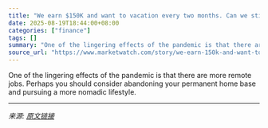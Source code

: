 ```yaml
---
title: "We earn $150K and want to vacation every two months. Can we still meet our savings goals, or are we living in fantasyland?"
date: 2025-08-19T18:44:00+08:00
categories: ["finance"]
tags: []
summary: "One of the lingering effects of the pandemic is that there are more remote jobs. Perhaps you should consider abandoning your permanent home base and pursuing a more nomadic lifestyle."
source_url: "https://www.marketwatch.com/story/we-earn-150k-and-want-to-vacation-every-two-months-can-we-still-meet-our-savings-goals-or-are-we-living-in-fantasyland-7e01aafc?mod=mw_rss_topstories"
---
```


One of the lingering effects of the pandemic is that there are more remote jobs. Perhaps you should consider abandoning your permanent home base and pursuing a more nomadic lifestyle.

---

*来源: [原文链接](https://www.marketwatch.com/story/we-earn-150k-and-want-to-vacation-every-two-months-can-we-still-meet-our-savings-goals-or-are-we-living-in-fantasyland-7e01aafc?mod=mw_rss_topstories)*
